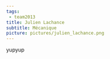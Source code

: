 ```yaml
---
tags:
 - team2013
title: Julien Lachance
subtitle: Mécanique
picture: pictures/julien_lachance.png
---
```


yupyup
